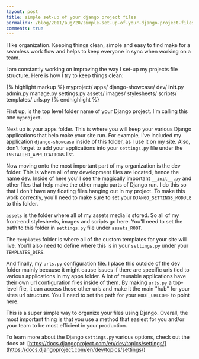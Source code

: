 ```yaml
---
layout: post
title: simple set-up of your django project files
permalink: /blog/2011/aug/20/simple-set-up-of-your-django-project-files/
comments: true
---
```


I like organization. Keeping things clean, simple and easy to find make for a seamless work flow and helps to keep everyone in sync when working on a team.

I am constantly working on improving the way I set-up my projects file structure. Here is how I try to keep things clean:

{% highlight markup %}
myproject/
  apps/
    django-showcase/
  dev/
    __init__.py
    admin.py
    manage.py
    settings.py
  assets/
   images/
   stylesheets/
   scripts/
  templates/
  urls.py
{% endhighlight  %}

First up, is the top level folder name of your Django project. I'm calling this one `myproject`.

Next up is your apps folder. This is where you will keep your various Django applications that help make your site run. For example, I've included my application `django-showcase` inside of this folder, as I use it on my site. Also, don't forget to add your applications into your `settings.py` file under the `INSTALLED_APPLICATIONS` list.

Now moving onto the most important part of my organization is the dev folder. This is where all of my development files are located, hence the name dev. Inside of here you'll see the magically important `__init__.py` and other files that help make the other magic parts of Django run. I do this so that I don't have any floating files hanging out in my project. To make this work correctly, you'll need to make sure to set your `DJANGO_SETTINGS_MODULE` to this folder.

`assets` is the folder where all of my assets media is stored. So all of my front-end stylesheets, images and scripts go here. You'll need to set the path to this folder in `settings.py` file under `assets_ROOT`.

The `templates` folder is where all of the custom templates for your site will live. You'll also need to define where this is in your `settings.py` under your `TEMPLATES_DIRS`.

And finally, my `urls.py` configuration file. I place this outside of the dev folder mainly because it might cause issues if there are specific urls tied to various applications in my apps folder. A lot of reusable applications have their own url configuration files inside of them. By making `urls.py` a top-level file, it can access those other urls and make it the main "hub" for your sites url structure. You'll need to set the path for your `ROOT_URLCONF` to point here.

This is a super simple way to organize your files using Django. Overall, the most important thing is that you use a method that easiest for you and/or your team to be most efficient in your production.

To learn more about the Django `settings.py` various options, check out the docs at:
[https://docs.djangoproject.com/en/dev/topics/settings/](https://docs.djangoproject.com/en/dev/topics/settings/)